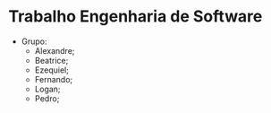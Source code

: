 # Trabalho Engenharia de Software

- Grupo:
    - Alexandre;
    - Beatrice;
    - Ezequiel;
    - Fernando;
    - Logan;
    - Pedro;
